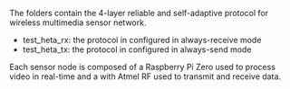 The folders contain the 4-layer reliable and self-adaptive protocol for wireless multimedia sensor network.
- test_heta_rx: the protocol in configured in always-receive mode
- test_heta_tx: the protocol in configured in always-send mode

Each sensor node is composed of a Raspberry Pi Zero used to process video in real-time and a with Atmel RF used to transmit and receive data.
